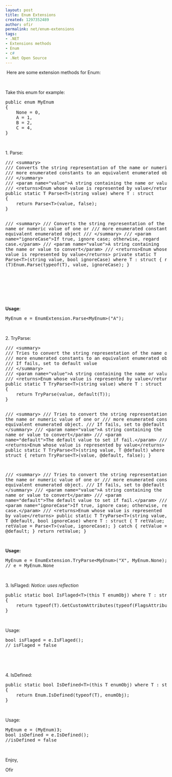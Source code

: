 ```yaml
---
layout: post
title: Enum Extensions
created: 1297352489
author: ofir
permalink: net/enum-extensions
tags:
- .NET
- Extensions methods
- Enum
- c#
- .Net Open Source
---
```

<p>&nbsp;Here are some extension methods for Enum:</p>
<p>&nbsp;</p>
<p>Take this enum for example:</p>
<pre title="code" class="brush: csharp;">
public enum MyEnum
{
    None = 0,
    A = 1,
    B = 2,
    C = 4,
}
</pre>
<p>&nbsp;</p>
<p>1. Parse:</p>
<pre title="code" class="brush: csharp;">
/// &lt;summary&gt;
/// Converts the string representation of the name or numeric value of one or
/// more enumerated constants to an equivalent enumerated object
/// &lt;/summary&gt;
/// &lt;param name=&quot;value&quot;&gt;A string containing the name or value to convert&lt;/param&gt;
/// &lt;returns&gt;Enum whose value is represented by value&lt;/returns&gt;
public static T Parse&lt;T&gt;(string value) where T : struct
{
    return Parse&lt;T&gt;(value, false);
}

/// &lt;summary&gt;
/// Converts the string representation of the name or numeric value of one or
/// more enumerated constants to an equivalent enumerated object
/// &lt;/summary&gt;
/// &lt;param name=&quot;ignoreCase&quot;&gt;If true, ignore case; otherwise, regard case.&lt;/param&gt;
/// &lt;param name=&quot;value&quot;&gt;A string containing the name or value to convert&lt;/param&gt;
/// &lt;returns&gt;Enum whose value is represented by value&lt;/returns&gt;
private static T Parse&lt;T&gt;(string value, bool ignoreCase) where T : struct
{
    return (T)Enum.Parse(typeof(T), value, ignoreCase);
}
</pre>
<p>&nbsp;</p>
<pre><b><br /></b></pre>
<p>&nbsp;</p>
<p><strong>Usage</strong>:</p>
<pre title="code" class="brush: csharp;" style="margin-top: 0px; margin-right: 0px; margin-bottom: 0px; margin-left: 0px; padding-top: 0px; padding-right: 0px; padding-bottom: 0px; padding-left: 0px; ">
MyEnum e = EnumExtension.Parse&lt;MyEnum&gt;(&quot;A&quot;);&nbsp;</pre>
<p>&nbsp;</p>
<p>2. TryParse:</p>
<pre title="code" class="brush: csharp;">
/// &lt;summary&gt;
/// Tries to convert the string representation of the name or numeric value of one or
/// more enumerated constants to an equivalent enumerated object.
/// If fails, set to default value
/// &lt;/summary&gt;
/// &lt;param name=&quot;value&quot;&gt;A string containing the name or value to convert&lt;/param&gt;
/// &lt;returns&gt;Enum whose value is represented by value&lt;/returns&gt;
public static T TryParse&lt;T&gt;(string value) where T : struct
{
    return TryParse(value, default(T));
}

/// &lt;summary&gt;
/// Tries to convert the string representation of the name or numeric value of one or
/// more enumerated constants to an equivalent enumerated object.
/// If fails, set to @default
/// &lt;/summary&gt;
/// &lt;param name=&quot;value&quot;&gt;A string containing the name or value to convert&lt;/param&gt;
/// &lt;param name=&quot;default&quot;&gt;The default value to set if fail.&lt;/param&gt;
/// &lt;returns&gt;Enum whose value is represented by value&lt;/returns&gt;
public static T TryParse&lt;T&gt;(string value, T @default) where T : struct
{
    return TryParse&lt;T&gt;(value, @default, false);
}

/// &lt;summary&gt;
/// Tries to convert the string representation of the name or numeric value of one or
/// more enumerated constants to an equivalent enumerated object.
/// If fails, set to @default
/// &lt;/summary&gt;
/// &lt;param name=&quot;value&quot;&gt;A string containing the name or value to convert&lt;/param&gt;
/// &lt;param name=&quot;default&quot;&gt;The default value to set if fail.&lt;/param&gt;
/// &lt;param name=&quot;ignoreCase&quot;&gt;If true, ignore case; otherwise, regard case.&lt;/param&gt;
/// &lt;returns&gt;Enum whose value is represented by value&lt;/returns&gt;
public static T TryParse&lt;T&gt;(string value, T @default, bool ignoreCase) where T : struct
{
    T retValue;
    try
    {
        retValue = Parse&lt;T&gt;(value, ignoreCase);
    }
    catch
    {
        retValue = @default;
    }
    return retValue;
}

</pre>
<p><strong>Usage:</strong></p>
<pre title="code" class="brush: csharp;">
MyEnum e = EnumExtension.TryParse&lt;MyEnum&gt;(&quot;X&quot;, MyEnum.None);
// e = MyEnum.None</pre>
<p>&nbsp;</p>
<p>3. IsFlaged: <em>Notice: uses reflection</em></p>
<pre title="code" class="brush: csharp;">
public static bool IsFlaged&lt;T&gt;(this T enumObj) where T : struct
{
	return typeof(T).GetCustomAttributes(typeof(FlagsAttribute), false).Length != 0;
}
</pre>
<p>&nbsp;</p>
<p>Usage:&nbsp;</p>
<pre title="code" class="brush: csharp;">
bool isFlaged = e.IsFlaged();
// isFlaged = false</pre>
<p>&nbsp;</p>
<p>&nbsp;</p>
<p>4. IsDefined:</p>
<pre title="code" class="brush: csharp;">
public static bool IsDefined&lt;T&gt;(this T enumObj) where T : struct
{
	return Enum.IsDefined(typeof(T), enumObj);
}
</pre>
<p>&nbsp;</p>
<p>Usage:</p>
<pre title="code" class="brush: csharp;">
MyEnum e = (MyEnum)3;
bool isDefined = e.IsDefined();
//isDefined = false
</pre>
<p>&nbsp;</p>
<p>Enjoy,</p>
<p>Ofir</p>
<p>&nbsp;</p>
